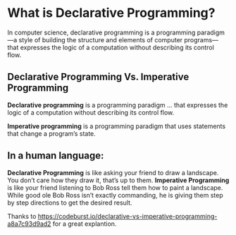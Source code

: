 # What is Declarative Programming?
In computer science, declarative programming is a programming paradigm—a style of building the structure 
and elements of computer programs—that expresses the logic of a computation without describing its control flow.

## Declarative Programming Vs. Imperative Programming

**Declarative programming** is a programming paradigm … that expresses the logic of a computation without describing its control flow.

**Imperative programming** is a programming paradigm that uses statements that change a program’s state.

## In a human language: 
**Declarative Programming** is like asking your friend to draw a landscape. You don’t care how they draw it, that’s up to them.
**Imperative Programming** is like your friend listening to Bob Ross tell them how to paint a landscape. While good ole Bob Ross isn’t exactly commanding, he is giving them step by step directions to get the desired result.

Thanks to https://codeburst.io/declarative-vs-imperative-programming-a8a7c93d9ad2 for a great explantion.
